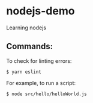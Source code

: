 # nodejs-demo
Learning nodejs

## Commands:

To check for linting errors:
```
$ yarn eslint
```

For example, to run a script:
```
$ node src/hello/helloWorld.js
```

